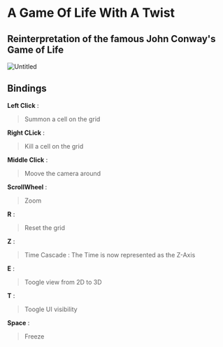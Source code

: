 # A Game Of Life With A Twist

## Reinterpretation of the famous John Conway's Game of Life

![Untitled](https://github.com/NoeBrt/Game-Of-Life-3D/assets/94910317/3752d0c9-c1a4-421e-a076-b108d0435597)

## Bindings

**Left Click** :<BLOCKQUOTE>Summon a cell on the grid</BLOCKQUOTE>  

**Right CLick** :<BLOCKQUOTE>Kill a cell on the grid</BLOCKQUOTE> 

**Middle Click** :<BLOCKQUOTE>Moove the camera around</BLOCKQUOTE>  

**ScrollWheel** :<BLOCKQUOTE>Zoom</BLOCKQUOTE> 

**R** :<BLOCKQUOTE>Reset the grid</BLOCKQUOTE> 

**Z** :<BLOCKQUOTE>Time Cascade : The Time is now represented as the Z-Axis</BLOCKQUOTE> 

**E** :<BLOCKQUOTE>Toogle view from 2D to 3D</BLOCKQUOTE> 

**T** :<BLOCKQUOTE>Toogle UI visibility</BLOCKQUOTE> 

**Space** :<BLOCKQUOTE>Freeze</BLOCKQUOTE> 
